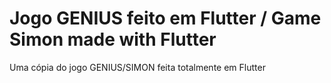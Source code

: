 # Jogo GENIUS feito em Flutter / Game Simon made with Flutter
Uma cópia do jogo GENIUS/SIMON feita totalmente em Flutter
